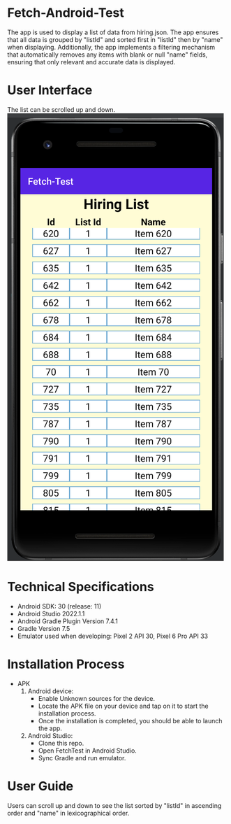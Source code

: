 # Fetch-Android-Test
The app is used to display a list of data from hiring.json. The app ensures that all data is grouped by "listId" and sorted first in "listId" then by "name" when displaying. Additionally, the app implements a filtering mechanism that automatically removes any items with blank or null "name" fields, ensuring that only relevant and accurate data is displayed.

# User Interface
The list can be scrolled up and down.
![user interface](./img/ui.png)

# Technical Specifications
 - Android SDK: 30 (release: 11)
 - Android Studio 2022.1.1
 - Android Gradle Plugin Version 7.4.1
 - Gradle Version 7.5
 - Emulator used when developing: Pixel 2 API 30, Pixel 6 Pro API 33
 
# Installation Process
 - APK
    1. Android device:
        - Enable Unknown sources for the device.
        - Locate the APK file on your device and tap on it to start the installation process.
        - Once the installation is completed, you should be able to launch the app.
    2. Android Studio:
        - Clone this repo.
        - Open FetchTest in Android Studio.
        - Sync Gradle and run emulator.

# User Guide
Users can scroll up and down to see the list sorted by "listId" in ascending order and "name" in lexicographical order.
